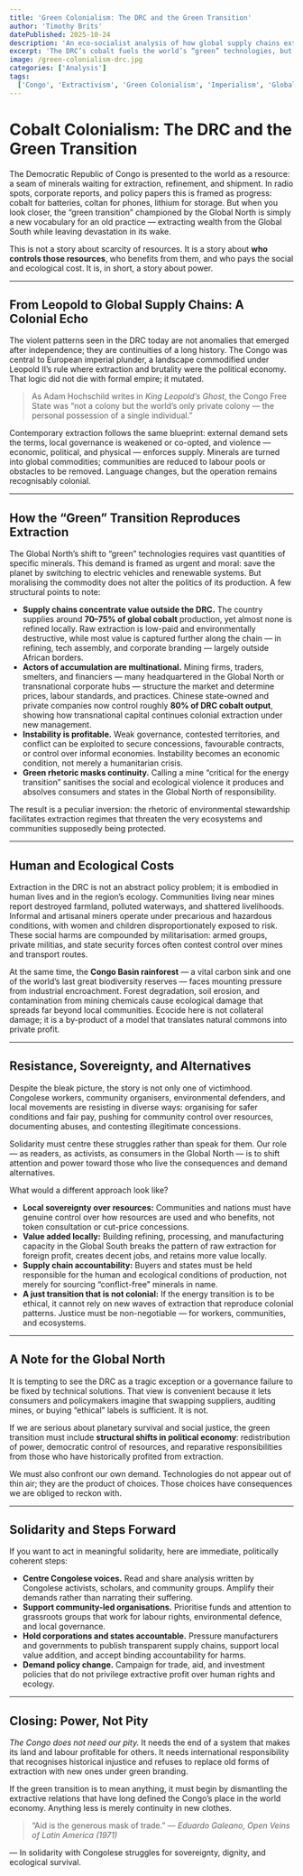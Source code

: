 ```yaml
---
title: 'Green Colonialism: The DRC and the Green Transition'
author: 'Timothy Brits'
datePublished: 2025-10-24
description: 'An eco-socialist analysis of how global supply chains extract Congolese life and land for the Global North’s “green” transition.'
excerpt: 'The DRC’s cobalt fuels the world’s “green” technologies, but the price is paid by its people and ecosystems. This post traces how colonial extraction survives inside the green transition.'
image: /green-colonialism-drc.jpg
categories: ['Analysis']
tags:
  ['Congo', 'Extractivism', 'Green Colonialism', 'Imperialism', 'Global South']
---
```


# Cobalt Colonialism: The DRC and the Green Transition

The Democratic Republic of Congo is presented to the world as a resource: a seam of minerals waiting for extraction, refinement, and shipment. In radio spots, corporate reports, and policy papers this is framed as progress: cobalt for batteries, coltan for phones, lithium for storage. But when you look closer, the “green transition” championed by the Global North is simply a new vocabulary for an old practice — extracting wealth from the Global South while leaving devastation in its wake.

This is not a story about scarcity of resources. It is a story about **who controls those resources**, who benefits from them, and who pays the social and ecological cost. It is, in short, a story about power.

---

## From Leopold to Global Supply Chains: A Colonial Echo

The violent patterns seen in the DRC today are not anomalies that emerged after independence; they are continuities of a long history. The Congo was central to European imperial plunder, a landscape commodified under Leopold II’s rule where extraction and brutality were the political economy. That logic did not die with formal empire; it mutated.

> As Adam Hochschild writes in _King Leopold’s Ghost_, the Congo Free State was “not a colony but the world’s only private colony — the personal possession of a single individual.”

Contemporary extraction follows the same blueprint: external demand sets the terms, local governance is weakened or co-opted, and violence — economic, political, and physical — enforces supply. Minerals are turned into global commodities; communities are reduced to labour pools or obstacles to be removed. Language changes, but the operation remains recognisably colonial.

---

## How the “Green” Transition Reproduces Extraction

The Global North’s shift to “green” technologies requires vast quantities of specific minerals. This demand is framed as urgent and moral: save the planet by switching to electric vehicles and renewable systems. But moralising the commodity does not alter the politics of its production. A few structural points to note:

- **Supply chains concentrate value outside the DRC.** The country supplies around **70–75% of global cobalt** production, yet almost none is refined locally. Raw extraction is low-paid and environmentally destructive, while most value is captured further along the chain — in refining, tech assembly, and corporate branding — largely outside African borders.
- **Actors of accumulation are multinational.** Mining firms, traders, smelters, and financiers — many headquartered in the Global North or transnational corporate hubs — structure the market and determine prices, labour standards, and practices. Chinese state-owned and private companies now control roughly **80% of DRC cobalt output**, showing how transnational capital continues colonial extraction under new management.
- **Instability is profitable.** Weak governance, contested territories, and conflict can be exploited to secure concessions, favourable contracts, or control over informal economies. Instability becomes an economic condition, not merely a humanitarian crisis.
- **Green rhetoric masks continuity.** Calling a mine “critical for the energy transition” sanitises the social and ecological violence it produces and absolves consumers and states in the Global North of responsibility.

The result is a peculiar inversion: the rhetoric of environmental stewardship facilitates extraction regimes that threaten the very ecosystems and communities supposedly being protected.

---

## Human and Ecological Costs

Extraction in the DRC is not an abstract policy problem; it is embodied in human lives and in the region’s ecology. Communities living near mines report destroyed farmland, polluted waterways, and shattered livelihoods. Informal and artisanal miners operate under precarious and hazardous conditions, with women and children disproportionately exposed to risk. These social harms are compounded by militarisation: armed groups, private militias, and state security forces often contest control over mines and transport routes.

At the same time, the **Congo Basin rainforest** — a vital carbon sink and one of the world’s last great biodiversity reserves — faces mounting pressure from industrial encroachment. Forest degradation, soil erosion, and contamination from mining chemicals cause ecological damage that spreads far beyond local communities. Ecocide here is not collateral damage; it is a by-product of a model that translates natural commons into private profit.

---

## Resistance, Sovereignty, and Alternatives

Despite the bleak picture, the story is not only one of victimhood. Congolese workers, community organisers, environmental defenders, and local movements are resisting in diverse ways: organising for safer conditions and fair pay, pushing for community control over resources, documenting abuses, and contesting illegitimate concessions.

Solidarity must centre these struggles rather than speak for them. Our role — as readers, as activists, as consumers in the Global North — is to shift attention and power toward those who live the consequences and demand alternatives.

What would a different approach look like?

- **Local sovereignty over resources:** Communities and nations must have genuine control over how resources are used and who benefits, not token consultation or cut-price concessions.
- **Value added locally:** Building refining, processing, and manufacturing capacity in the Global South breaks the pattern of raw extraction for foreign profit, creates decent jobs, and retains more value locally.
- **Supply chain accountability:** Buyers and states must be held responsible for the human and ecological conditions of production, not merely for sourcing “conflict-free” minerals in name.
- **A just transition that is not colonial:** If the energy transition is to be ethical, it cannot rely on new waves of extraction that reproduce colonial patterns. Justice must be non-negotiable — for workers, communities, and ecosystems.

---

## A Note for the Global North

It is tempting to see the DRC as a tragic exception or a governance failure to be fixed by technical solutions. That view is convenient because it lets consumers and policymakers imagine that swapping suppliers, auditing mines, or buying “ethical” labels is sufficient. It is not.

If we are serious about planetary survival and social justice, the green transition must include **structural shifts in political economy**: redistribution of power, democratic control of resources, and reparative responsibilities from those who have historically profited from extraction.

We must also confront our own demand. Technologies do not appear out of thin air; they are the product of choices. Those choices have consequences we are obliged to reckon with.

---

## Solidarity and Steps Forward

If you want to act in meaningful solidarity, here are immediate, politically coherent steps:

- **Centre Congolese voices.** Read and share analysis written by Congolese activists, scholars, and community groups. Amplify their demands rather than narrating their suffering.
- **Support community-led organisations.** Prioritise funds and attention to grassroots groups that work for labour rights, environmental defence, and local governance.
- **Hold corporations and states accountable.** Pressure manufacturers and governments to publish transparent supply chains, support local value addition, and accept binding accountability for harms.
- **Demand policy change.** Campaign for trade, aid, and investment policies that do not privilege extractive profit over human rights and ecology.

---

## Closing: Power, Not Pity

_The Congo does not need our pity._ It needs the end of a system that makes its land and labour profitable for others. It needs international responsibility that recognises historical injustice and refuses to replace old forms of extraction with new ones under green branding.

If the green transition is to mean anything, it must begin by dismantling the extractive relations that have long defined the Congo’s place in the world economy. Anything less is merely continuity in new clothes.

> “Aid is the generous mask of trade.”
> — _Eduardo Galeano, Open Veins of Latin America (1971)_

— In solidarity with Congolese struggles for sovereignty, dignity, and ecological survival.

